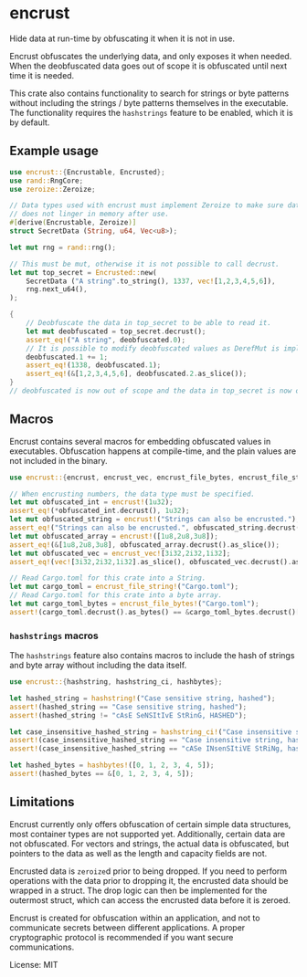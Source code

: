 # encrust

Hide data at run-time by obfuscating it when it is not in use.

Encrust obfuscates the underlying data, and only exposes it when needed. When the deobfuscated data
goes out of scope it is obfuscated until next time it is needed.

This crate also contains functionality to search for strings or byte patterns without including the
strings / byte patterns themselves in the executable. The functionality requires the `hashstrings`
feature to be enabled, which it is by default.

## Example usage
```rust
use encrust::{Encrustable, Encrusted};
use rand::RngCore;
use zeroize::Zeroize;

// Data types used with encrust must implement Zeroize to make sure data
// does not linger in memory after use.
#[derive(Encrustable, Zeroize)]
struct SecretData (String, u64, Vec<u8>);

let mut rng = rand::rng();

// This must be mut, otherwise it is not possible to call decrust.
let mut top_secret = Encrusted::new(
    SecretData ("A string".to_string(), 1337, vec![1,2,3,4,5,6]),
    rng.next_u64(),
);

{
    // Deobfuscate the data in top_secret to be able to read it.
    let mut deobfuscated = top_secret.decrust();
    assert_eq!("A string", deobfuscated.0);
    // It is possible to modify deobfuscated values as DerefMut is implemented.
    deobfuscated.1 += 1;
    assert_eq!(1338, deobfuscated.1);
    assert_eq!(&[1,2,3,4,5,6], deobfuscated.2.as_slice());
}
// deobfuscated is now out of scope and the data in top_secret is now obfuscated.
```

## Macros
Encrust contains several macros for embedding obfuscated values in executables. Obfuscation happens
at compile-time, and the plain values are not included in the binary.

```rust
use encrust::{encrust, encrust_vec, encrust_file_bytes, encrust_file_string};

// When encrusting numbers, the data type must be specified.
let mut obfuscated_int = encrust!(1u32);
assert_eq!(*obfuscated_int.decrust(), 1u32);
let mut obfuscated_string = encrust!("Strings can also be encrusted.");
assert_eq!("Strings can also be encrusted.", obfuscated_string.decrust().as_str());
let mut obfuscated_array = encrust!([1u8,2u8,3u8]);
assert_eq!(&[1u8,2u8,3u8], obfuscated_array.decrust().as_slice());
let mut obfuscated_vec = encrust_vec![3i32,2i32,1i32];
assert_eq!(vec![3i32,2i32,1i32].as_slice(), obfuscated_vec.decrust().as_slice());

// Read Cargo.toml for this crate into a String.
let mut cargo_toml = encrust_file_string!("Cargo.toml");
// Read Cargo.toml for this crate into a byte array.
let mut cargo_toml_bytes = encrust_file_bytes!("Cargo.toml");
assert!(cargo_toml.decrust().as_bytes() == &cargo_toml_bytes.decrust()[..]);
```

### `hashstrings` macros
The `hashstrings` feature also contains macros to include the hash of strings and byte array without
including the data itself.

```rust
use encrust::{hashstring, hashstring_ci, hashbytes};

let hashed_string = hashstring!("Case sensitive string, hashed");
assert!(hashed_string == "Case sensitive string, hashed");
assert!(hashed_string != "cAsE SeNSItIvE StRinG, HASHED");

let case_insensitive_hashed_string = hashstring_ci!("Case insensitive string, hashed");
assert!(case_insensitive_hashed_string == "Case insensitive string, hashed");
assert!(case_insensitive_hashed_string == "cASe INsenSItiVE StRiNg, hasHed");

let hashed_bytes = hashbytes!([0, 1, 2, 3, 4, 5]);
assert!(hashed_bytes == &[0, 1, 2, 3, 4, 5]);
```

## Limitations
Encrust currently only offers obfuscation of certain simple data structures, most container types
are not supported yet. Additionally, certain data are not obfuscated. For vectors and strings, the
actual data is obfuscated, but pointers to the data as well as the length and capacity fields are
not.

Encrusted data is `zeroize`d prior to being dropped. If you need to perform operations with the data
prior to dropping it, the encrusted data should be wrapped in a struct. The drop logic can then be
implemented for the outermost struct, which can access the encrusted data before it is zeroed.

Encrust is created for obfuscation within an application, and not to communicate secrets between
different applications. A proper cryptographic protocol is recommended if you want secure
communications.

License: MIT
